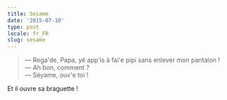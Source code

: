 ```yaml
---
title: Sésame
date: '2015-07-10'
type: post
locale: fr_FR
slug: sesame
---
```


> — Rega'de, Papa, yé app'is à fai'e pipi sans enlever mon pantalon !  
> — Ah bon, comment ?  
> — Séyame, ouv'e toi !

Et il ouvre sa braguette !
